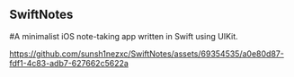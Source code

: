 ## SwiftNotes
#A minimalist iOS note-taking app written in Swift using UIKit.




https://github.com/sunsh1nezxc/SwiftNotes/assets/69354535/a0e80d87-fdf1-4c83-adb7-627662c5622a


